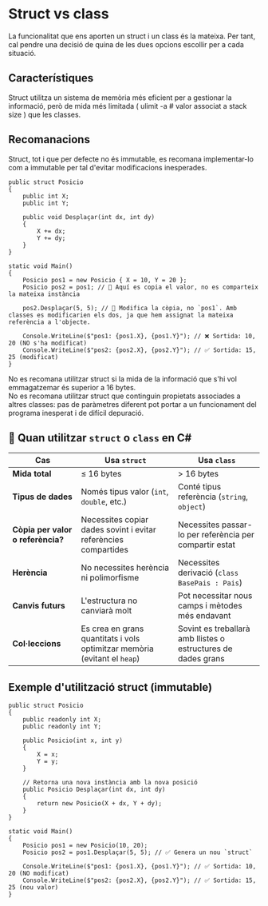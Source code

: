 # Struct vs class
La funcionalitat que ens aporten un struct i un class és la mateixa. Per tant, cal pendre una decisió de quina de les dues opcions escollir per a cada situació. 
## Característiques
Struct utilitza un sistema de memòria més eficient per a gestionar la informació, però de mida més limitada ( ulimit -a # valor associat a stack size ) que les classes.  
## Recomanacions 
Struct, tot i que per defecte no és immutable, es recomana implementar-lo com a immutable per tal d'evitar modificacions inesperades.  
```CSharp
public struct Posicio
{
    public int X;
    public int Y;

    public void Desplaçar(int dx, int dy)
    {
        X += dx;
        Y += dy;
    }
}

static void Main()
{
    Posicio pos1 = new Posicio { X = 10, Y = 20 };
    Posicio pos2 = pos1; // 🔴 Aquí es copia el valor, no es comparteix la mateixa instància

    pos2.Desplaçar(5, 5); // 🔴 Modifica la còpia, no `pos1`. Amb classes es modificarien els dos, ja que hem assignat la mateixa referència a l'objecte.

    Console.WriteLine($"pos1: {pos1.X}, {pos1.Y}"); // ❌ Sortida: 10, 20 (NO s'ha modificat)
    Console.WriteLine($"pos2: {pos2.X}, {pos2.Y}"); // ✅ Sortida: 15, 25 (modificat)
}
```
No es recomana utilitzar struct si la mida de la informació que s'hi vol emmagatzemar és superior a 16 bytes.  
No es recomana utilitzar struct que continguin propietats associades a altres classes: pas de paràmetres diferent pot portar a un funcionament del programa inesperat i de difícil depuració.  
## 📌 Quan utilitzar `struct` o `class` en C#

| **Cas**             | **Usa `struct`**                                      | **Usa `class`**                                       |
|---------------------|------------------------------------------------------|------------------------------------------------------|
| **Mida total**      | ≤ 16 bytes                                           | > 16 bytes                                           |
| **Tipus de dades**  | Només tipus valor (`int`, `double`, etc.)            | Conté tipus referència (`string`, `object`)         |
| **Còpia per valor o referència?** | Necessites copiar dades sovint i evitar referències compartides | Necessites passar-lo per referència per compartir estat |
| **Herència**        | No necessites herència ni polimorfisme                | Necessites derivació (`class BasePais : Pais`)      |
| **Canvis futurs**   | L'estructura no canviarà molt                        | Pot necessitar nous camps i mètodes més endavant    |
| **Col·leccions**    | Es crea en grans quantitats i vols optimitzar memòria (evitant el `heap`) | Sovint es treballarà amb llistes o estructures de dades grans |
## Exemple d'utilització struct (immutable)
```CSharp
public struct Posicio
{
    public readonly int X;
    public readonly int Y;

    public Posicio(int x, int y)
    {
        X = x;
        Y = y;
    }

    // Retorna una nova instància amb la nova posició
    public Posicio Desplaçar(int dx, int dy)
    {
        return new Posicio(X + dx, Y + dy);
    }
}

static void Main()
{
    Posicio pos1 = new Posicio(10, 20);
    Posicio pos2 = pos1.Desplaçar(5, 5); // ✅ Genera un nou `struct`

    Console.WriteLine($"pos1: {pos1.X}, {pos1.Y}"); // ✅ Sortida: 10, 20 (NO modificat)
    Console.WriteLine($"pos2: {pos2.X}, {pos2.Y}"); // ✅ Sortida: 15, 25 (nou valor)
}
```
